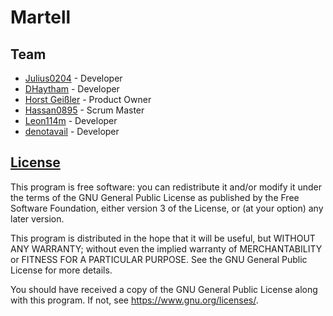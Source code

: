 # Martell

## Team

- [Julius0204](https://github.com/Julius0204) - Developer
- [DHaytham](https://github.com/DHaytham) - Developer
- [Horst Geißler](https://github.com/fdai5433) - Product Owner
- [Hassan0895](https://github.com/Hassan0895) - Scrum Master
- [Leon114m](https://github.com/Leon114m) - Developer
- [denotavail](https://github.com/denotavail) - Developer

## [License](COPYING)

This program is free software: you can redistribute it and/or modify
it under the terms of the GNU General Public License as published by
the Free Software Foundation, either version 3 of the License, or
(at your option) any later version.

This program is distributed in the hope that it will be useful,
but WITHOUT ANY WARRANTY; without even the implied warranty of
MERCHANTABILITY or FITNESS FOR A PARTICULAR PURPOSE.  See the
GNU General Public License for more details.

You should have received a copy of the GNU General Public License
along with this program.  If not, see <https://www.gnu.org/licenses/>.
